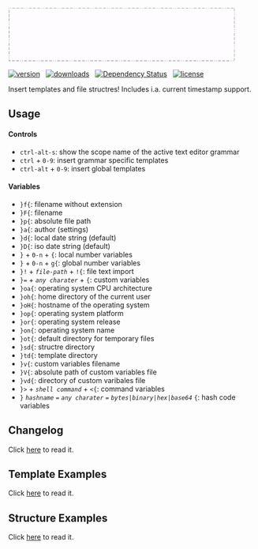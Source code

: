 ![logo](https://raw.githubusercontent.com/NorabX/template-insert/master/img/atoemp_logo.gif)

[![version](https://img.shields.io/apm/v/template-insert.svg)](https://atom.io/packages/template-insert) &nbsp;
[![downloads](https://img.shields.io/apm/dm/template-insert.svg)](https://atom.io/packages/template-insert) &nbsp;
[![Dependency Status](https://david-dm.org/norabx/template-insert.svg)](https://david-dm.org/norabx/template-insert) &nbsp;
[![license](https://img.shields.io/apm/l/template-insert.svg)](https://github.com/NorabX/template-insert/blob/master/LICENSE.md)

Insert templates and file structres! Includes i.a. current timestamp support.

## Usage
#### Controls

* `ctrl-alt-s`: show the scope name of the active text editor grammar
* `ctrl` + `0-9`: insert grammar specific templates
* `ctrl-alt` + `0-9`: insert global templates

#### Variables

* `}f{`: filename without extension
* `}F{`: filename
* `}p{`: absolute file path
* `}a{`: author (settings)
* `}d{`: local date string (default)
* `}D{`: iso date string (default)
* `}` + `0-n` + `{`: local number variables
* `}` + `0-n` + `g{`: global number variables
* `}!` + <i>`file-path`</i> + `!{`: file text import
* `}=` + <i>`any charater`</i> + `{`: custom variables  
* `}oa{`: operating system CPU architecture
* `}oh{`: home directory of the current user
* `}oH{`: hostname of the operating system
* `}op{`: operating system platform
* `}or{`: operating system release
* `}on{`: operating system name
* `}ot{`: default directory for temporary files
* `}sd{`: structre directory
* `}td{`: template directory
* `}v{`: custom variables filename
* `}V{`: absolute path of custom variables file
* `}vd{`: directory of custom varibales file
* `}>` + <i>`shell command`</i> + `<{`: command variables
* `}` <i>`hashname`</i> `=` <i>`any charater`</i> `=` <i>`bytes|binary|hex|base64`</i> `{`: hash code variables

## Changelog
Click [here](https://github.com/NorabX/template-insert/blob/master/CHANGELOG.md) to read it.

## Template Examples
Click [here](https://github.com/NorabX/template-insert/blob/master/examples/EXATP.md) to read it.

## Structure Examples
Click [here](https://github.com/NorabX/template-insert/blob/master/examples/EXATPS.md) to read it.
